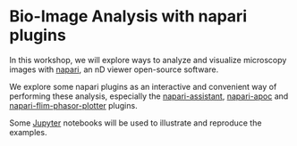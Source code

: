 # Bio-Image Analysis with napari plugins

In this workshop, we will explore ways to analyze and visualize microscopy images with [napari](https://napari.org/stable/), an nD viewer open-source software.

We explore some napari plugins as an interactive and convenient way of performing these analysis, especially the [napari-assistant](https://github.com/haesleinhuepf/napari-assistant?tab=readme-ov-file#napari-assistant), [napari-apoc](https://github.com/haesleinhuepf/napari-accelerated-pixel-and-object-classification?tab=readme-ov-file#napari-accelerated-pixel-and-object-classification-apoc) and [napari-flim-phasor-plotter](https://github.com/zoccoler/napari-flim-phasor-plotter?tab=readme-ov-file#napari-flim-phasor-plotter) plugins.

Some [Jupyter](https://jupyter.org/) notebooks will be used to illustrate and reproduce the examples.
